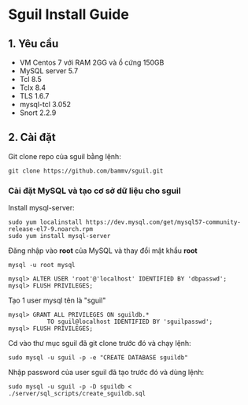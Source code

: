# Sguil Install Guide

## 1. Yêu cầu 
  + VM Centos 7 với RAM 2GG và ổ cứng 150GB
  + MySQL server 5.7
  + Tcl 8.5
  + Tclx 8.4
  + TLS 1.6.7
  + mysql-tcl 3.052
  + Snort 2.2.9
## 2. Cài đặt

Git clone repo của sguil bằng lệnh:
```
git clone https://github.com/bammv/sguil.git
```

### Cài đặt MySQL và tạo cơ sở dữ liệu cho sguil
Install mysql-server:
```
sudo yum localinstall https://dev.mysql.com/get/mysql57-community-release-el7-9.noarch.rpm
sudo yum install mysql-server
```
Đăng nhập vào **root** của MySQL và thay đổi mật khẩu **root**
```
mysql -u root mysql
```
```   
mysql> ALTER USER 'root'@'localhost' IDENTIFIED BY 'dbpasswd';
mysql> FLUSH PRIVILEGES;
```
Tạo 1 user mysql tên là "sguil"
```
mysql> GRANT ALL PRIVILEGES ON sguildb.*
           TO sguil@localhost IDENTIFIED BY 'sguilpasswd';
mysql> FLUSH PRIVILEGES;
```
Cd vào thư mục sguil đã git clone trước đó và chạy lệnh:
```
sudo mysql -u sguil -p -e "CREATE DATABASE sguildb"
```
Nhập password của user sguil đã tạo trước đó và dùng lệnh:
```
sudo mysql -u sguil -p -D sguildb < ./server/sql_scripts/create_sguildb.sql
```

